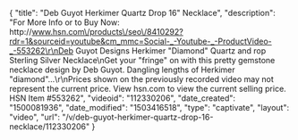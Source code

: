 {
    "title": "Deb Guyot Herkimer Quartz Drop 16\" Necklace",
    "description": "For More Info or to Buy Now: http:\/\/www.hsn.com\/products\/seo\/8410292?rdr=1&sourceid=youtube&cm_mmc=Social-_-Youtube-_-ProductVideo-_-553262\r\nDeb Guyot Designs Herkimer \"Diamond\" Quartz and rop Sterling Silver Necklace\nGet your \"fringe\" on with this pretty gemstone necklace design by Deb Guyot. Dangling lengths of Herkimer \"diamond\"...\r\nPrices shown on the previously recorded video may not represent the current price.  View hsn.com to view the current selling price. HSN Item #553262",
    "videoid": "112330206",
    "date_created": "1500081936",
    "date_modified": "1503416518",
    "type": "captivate",
    "layout": "video",
    "url": "\/v\/deb-guyot-herkimer-quartz-drop-16-necklace\/112330206"
}